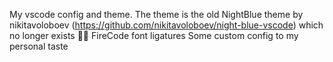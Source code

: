 
My vscode config and theme.
The theme is the old NightBlue theme by nikitavoloboev (https://github.com/nikitavoloboev/night-blue-vscode) which no longer exists 🤷‍♀️
FireCode font ligatures
Some custom config to my personal taste
